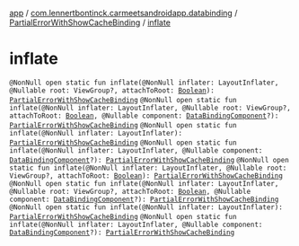 [app](../../index.md) / [com.lennertbontinck.carmeetsandroidapp.databinding](../index.md) / [PartialErrorWithShowCacheBinding](index.md) / [inflate](./inflate.md)

# inflate

`@NonNull open static fun inflate(@NonNull inflater: LayoutInflater, @Nullable root: ViewGroup?, attachToRoot: `[`Boolean`](https://kotlinlang.org/api/latest/jvm/stdlib/kotlin/-boolean/index.html)`): `[`PartialErrorWithShowCacheBinding`](index.md)
`@NonNull open static fun inflate(@NonNull inflater: LayoutInflater, @Nullable root: ViewGroup?, attachToRoot: `[`Boolean`](https://kotlinlang.org/api/latest/jvm/stdlib/kotlin/-boolean/index.html)`, @Nullable component: `[`DataBindingComponent`](../../android.databinding/-data-binding-component.md)`?): `[`PartialErrorWithShowCacheBinding`](index.md)
`@NonNull open static fun inflate(@NonNull inflater: LayoutInflater): `[`PartialErrorWithShowCacheBinding`](index.md)
`@NonNull open static fun inflate(@NonNull inflater: LayoutInflater, @Nullable component: `[`DataBindingComponent`](../../android.databinding/-data-binding-component.md)`?): `[`PartialErrorWithShowCacheBinding`](index.md)
`@NonNull open static fun inflate(@NonNull inflater: LayoutInflater, @Nullable root: ViewGroup?, attachToRoot: `[`Boolean`](https://kotlinlang.org/api/latest/jvm/stdlib/kotlin/-boolean/index.html)`): `[`PartialErrorWithShowCacheBinding`](index.md)
`@NonNull open static fun inflate(@NonNull inflater: LayoutInflater, @Nullable root: ViewGroup?, attachToRoot: `[`Boolean`](https://kotlinlang.org/api/latest/jvm/stdlib/kotlin/-boolean/index.html)`, @Nullable component: `[`DataBindingComponent`](../../android.databinding/-data-binding-component.md)`?): `[`PartialErrorWithShowCacheBinding`](index.md)
`@NonNull open static fun inflate(@NonNull inflater: LayoutInflater): `[`PartialErrorWithShowCacheBinding`](index.md)
`@NonNull open static fun inflate(@NonNull inflater: LayoutInflater, @Nullable component: `[`DataBindingComponent`](../../android.databinding/-data-binding-component.md)`?): `[`PartialErrorWithShowCacheBinding`](index.md)